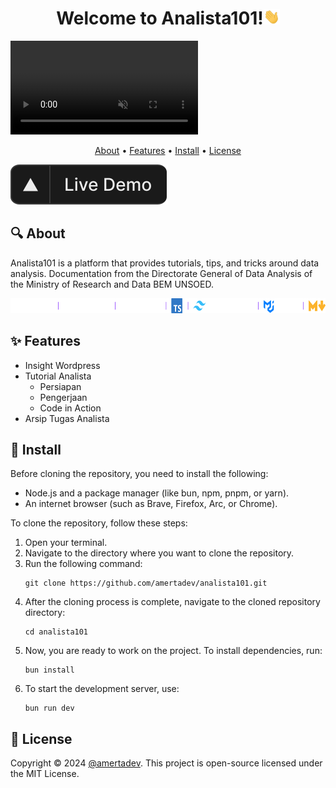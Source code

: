 <h1 align="center">Welcome to Analista101!<img src="https://raw.githubusercontent.com/send0moka/send0moka/main/wave.gif" width="26"></h1>

<video autoplay loop muted playsinline>
  <source src="public/assets/demo.mp4" type="video/mp4">
</video>

<p align="center">
  <a href="#about">About</a> •
  <a href="#features">Features</a> •
  <a href="#install">Install</a> •
  <a href="#license">License</a>
</p>

[![](public/assets/demo-button.svg)](https://analista101.site)

<h2 id="about">🔍 About</h2>

Analista101 is a platform that provides tutorials, tips, and tricks around data analysis. Documentation from the Directorate General of Data Analysis of the Ministry of Research and Data BEM UNSOED.

<img src="public/assets/tech.svg" height="24">

<h2 id="features">✨ Features</h2>

- Insight Wordpress
- Tutorial Analista
    - Persiapan
    - Pengerjaan
    - Code in Action
- Arsip Tugas Analista

<h2 id="install">🔌 Install</h2>

Before cloning the repository, you need to install the following:

- Node.js and a package manager (like bun, npm, pnpm, or yarn).
- An internet browser (such as Brave, Firefox, Arc, or Chrome).

To clone the repository, follow these steps:

1. Open your terminal.
2. Navigate to the directory where you want to clone the repository.
3. Run the following command:
   ```
   git clone https://github.com/amertadev/analista101.git
   ```
4. After the cloning process is complete, navigate to the cloned repository directory:
   ```
   cd analista101
   ```
5. Now, you are ready to work on the project. To install dependencies, run:
   ```
   bun install
   ```
6. To start the development server, use:
   ```
   bun run dev
   ```

<h2 id="license">🔰 License</h2>

Copyright © 2024 [@amertadev](https://github.com/amertadev/). This project is open-source licensed under the MIT License.
